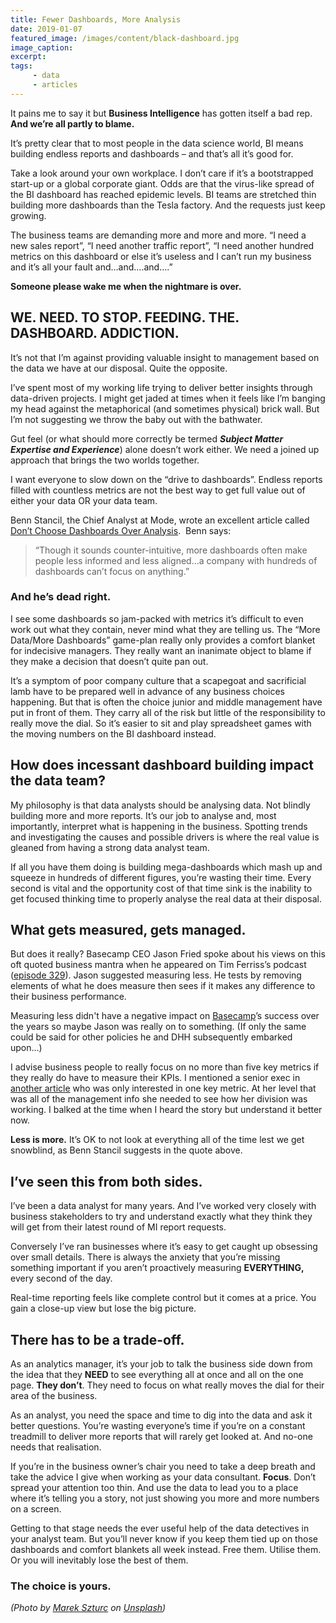 ```yaml
---
title: Fewer Dashboards, More Analysis
date: 2019-01-07
featured_image: /images/content/black-dashboard.jpg
image_caption: 
excerpt: 
tags: 
     - data
     - articles
---
```

It pains me to say it but **Business Intelligence** has gotten itself a bad rep. **And we&#8217;re all partly to blame.**

It’s pretty clear that to most people in the data science world, BI means building endless reports and dashboards &#8211; and that’s all it’s good for.

Take a look around your own workplace. I don’t care if it’s a bootstrapped start-up or a global corporate giant. Odds are that the virus-like spread of the BI dashboard has reached epidemic levels. BI teams are stretched thin building more dashboards than the Tesla factory. And the requests just keep growing.

The business teams are demanding more and more and more. “I need a new sales report”, “I need another traffic report”, “I need another hundred metrics on this dashboard or else it’s useless and I can’t run my business and it’s all your fault and&#8230;and….and….”

**Someone please wake me when the nightmare is over.**

## WE. NEED. TO STOP. FEEDING. THE. DASHBOARD. ADDICTION.

It’s not that I’m against providing valuable insight to management based on the data we have at our disposal. Quite the opposite.

I’ve spent most of my working life trying to deliver better insights through data-driven projects. I might get jaded at times when it feels like I’m banging my head against the metaphorical (and sometimes physical) brick wall. But I’m not suggesting we throw the baby out with the bathwater.

Gut feel (or what should more correctly be termed _**Subject Matter Expertise and Experience**_) alone doesn’t work either. We need a joined up approach that brings the two worlds together.

I want everyone to slow down on the “drive to dashboards”. Endless reports filled with countless metrics are not the best way to get full value out of either your data OR your data team.

Benn Stancil, the Chief Analyst at Mode, wrote an excellent article called [Don’t Choose Dashboards Over Analysis](https://blog.modeanalytics.com/dont-choose-dashboards/).  Benn says:

> “Though it sounds counter-intuitive, more dashboards often make people less informed and less aligned&#8230;a company with hundreds of dashboards can’t focus on anything.”

### **And he’s dead right.**

I see some dashboards so jam-packed with metrics it’s difficult to even work out what they contain, never mind what they are telling us. The &#8220;More Data/More Dashboards&#8221; game-plan really only provides a comfort blanket for indecisive managers. They really want an inanimate object to blame if they make a decision that doesn’t quite pan out.

It’s a symptom of poor company culture that a scapegoat and sacrificial lamb have to be prepared well in advance of any business choices happening. But that is often the choice junior and middle management have put in front of them. They carry all of the risk but little of the responsibility to really move the dial. So it’s easier to sit and play spreadsheet games with the moving numbers on the BI dashboard instead.

## How does incessant dashboard building impact the data team?

My philosophy is that data analysts should be analysing data. Not blindly building more and more reports. It’s our job to analyse and, most importantly, interpret what is happening in the business. Spotting trends and investigating the causes and possible drivers is where the real value is gleaned from having a strong data analyst team.

If all you have them doing is building mega-dashboards which mash up and squeeze in hundreds of different figures, you’re wasting their time. Every second is vital and the opportunity cost of that time sink is the inability to get focused thinking time to properly analyse the real data at their disposal.

## What gets measured, gets managed.

But does it really? Basecamp CEO Jason Fried spoke about his views on this oft quoted business mantra when he appeared on Tim Ferriss’s podcast ([episode 329](https://pca.st/z9ZM)). Jason suggested measuring less. He tests by removing elements of what he does measure then sees if it makes any difference to their business performance.

Measuring less didn't have a negative impact on [Basecamp](https://basecamp.com)’s success over the years so maybe Jason was really on to something. (If only the same could be said for other policies he and DHH subsequently embarked upon...)

I advise business people to really focus on no more than five key metrics if they really do have to measure their KPIs. I mentioned a senior exec in [another article][1] who was only interested in one key metric. At her level that was all of the management info she needed to see how her division was working. I balked at the time when I heard the story but understand it better now.

**Less is more.** It’s OK to not look at everything all of the time lest we get snowblind, as Benn Stancil suggests in the quote above.

## I’ve seen this from both sides.

I’ve been a data analyst for many years. And I&#8217;ve worked very closely with business stakeholders to try and understand exactly what they think they will get from their latest round of MI report requests.

Conversely I’ve ran businesses where it’s easy to get caught up obsessing over small details. There is always the anxiety that you’re missing something important if you aren’t proactively measuring **EVERYTHING,** every second of the day.

Real-time reporting feels like complete control but it comes at a price. You gain a close-up view but lose the big picture.

## There has to be a trade-off.

As an analytics manager, it’s your job to talk the business side down from the idea that they **NEED** to see everything all at once and all on the one page. **They don’t**. They need to focus on what really moves the dial for their area of the business.

As an analyst, you need the space and time to dig into the data and ask it better questions. You&#8217;re wasting everyone’s time if you&#8217;re on a constant treadmill to deliver more reports that will rarely get looked at. And no-one needs that realisation.

If you&#8217;re in the business owner’s chair you need to take a deep breath and take the advice I give when working as your data consultant. **Focus**. Don’t spread your attention too thin. And use the data to lead you to a place where it’s telling you a story, not just showing you more and more numbers on a screen.

Getting to that stage needs the ever useful help of the data detectives in your analyst team. But you’ll never know if you keep them tied up on those dashboards and comfort blankets all week instead. Free them. Utilise them. Or you will inevitably lose the best of them.

### **The choice is yours.**

_(Photo by [Marek Szturc][2] on [Unsplash][3])_

 [1]: https://alanhylands.com/picking-your-big-5-kpis-for-corporate-business-success/
 [2]: https://unsplash.com/photos/ttqUsX1G3aE?utm_source=unsplash&utm_medium=referral&utm_content=creditCopyText
 [3]: https://unsplash.com/search/photos/dashboard?utm_source=unsplash&utm_medium=referral&utm_content=creditCopyText